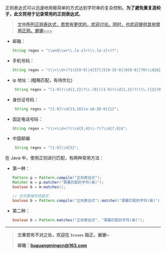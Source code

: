 正则表达式可以迅速地用极简单的方式达到字符串的复杂控制。**为了避免重复造轮子，此文将用于记录常用的正则表达式**。

> <u>**文中所列正则表达式，若您有更优的，欢迎讨论。同时，也欢迎提供其他常用正则。谢谢~~~**</u>

- 邮箱：
  ```java
  String regex = "\\w+@\\w+\\.[a-z]+(\\.[a-z]+)?";  
  ```

- 手机号码：
  ```java
  String regex = "(\\+\\d+)?1(3[0-9]|4[57]|5[0-35-9]|8[0-9]|70)\\d{8}$";
  ```

- ip 地址：(粗略匹配，有待优化)
  ```java
   String regex = "[1-9](\\d{1,2})?\\.(0|([1-9](\\d{1,2})?))\\.){2}(0|([1-9](\\d{1,2})?))";  
  ```


- 身份证号码：
  ```java
   String regex = "[1-9]\\d{13,16}[a-zA-Z0-9]{1}";
  ```

- 固定电话号码：
  ```java
  String regex = "(\\+\\d+)?(\\d{3,4}\\-?)?\\d{7,8}$";
  ```


- 中国邮编
  ```java
   String regex = "[1-9]\\d{5}";
  ```



在 Java 中，使用正则进行匹配，有两种常用方法：
- 第一种：
  ```java
  Pattern p = Pattern.compile("正则表达式");
  Matcher m = p.matcher("需要匹配的字符(串)");
  boolean b = m.matches();

  // 也可直接写成链式
  boolean b = Pattern.compile("正则表达式").matcher("需要匹配的字符(串)").matches();
  ```

- 第二种：
  ```java
  boolean b = Pattern.matches("正则表达式", "需要匹配的字符(串)");
  ```



------

> **文章若有不对之处，欢迎在 `Issues` 指正，谢谢~**
>
> **邮箱：liuguangmingcn@163.com**

